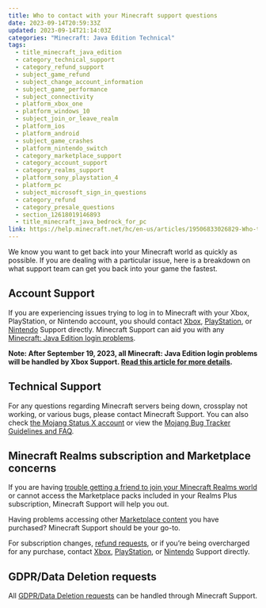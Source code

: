 ```yaml
---
title: Who to contact with your Minecraft support questions
date: 2023-09-14T20:59:33Z
updated: 2023-09-14T21:14:03Z
categories: "Minecraft: Java Edition Technical"
tags:
  - title_minecraft_java_edition
  - category_technical_support
  - category_refund_support
  - subject_game_refund
  - subject_change_account_information
  - subject_game_performance
  - subject_connectivity
  - platform_xbox_one
  - platform_windows_10
  - subject_join_or_leave_realm
  - platform_ios
  - platform_android
  - subject_game_crashes
  - platform_nintendo_switch
  - category_marketplace_support
  - category_account_support
  - category_realms_support
  - platform_sony_playstation_4
  - platform_pc
  - subject_microsoft_sign_in_questions
  - category_refund
  - category_presale_questions
  - section_12618019146893
  - title_minecraft_java_bedrock_for_pc
link: https://help.minecraft.net/hc/en-us/articles/19506833026829-Who-to-contact-with-your-Minecraft-support-questions
---
```


We know you want to get back into your Minecraft world as quickly as possible. If you are dealing with a particular issue, here is a breakdown on what support team can get you back into your game the fastest.

## Account Support

If you are experiencing issues trying to log in to Minecraft with your Xbox, PlayStation, or Nintendo account, you should contact [Xbox](https://support.xbox.com/en-US), [PlayStation](https://www.playstation.com/en-us/support/), or [Nintendo](https://en-americas-support.nintendo.com/) Support directly. Minecraft Support can aid you with any [Minecraft: Java Edition login problems](https://help.minecraft.net/hc/en-us/articles/4409155824269).

**Note: After September 19, 2023, all Minecraft: Java Edition login problems will be handled by Xbox Support. [Read this article for more details](https://help.minecraft.net/hc/en-us/articles/360052640412-Need-help-with-your-new-Microsoft-account-for-Minecraft-Java-Edition-).**

## Technical Support

For any questions regarding Minecraft servers being down, crossplay not working, or various bugs, please contact Minecraft Support. You can also check [the Mojang Status X account](https://twitter.com/MojangStatus) or view the [Mojang Bug Tracker Guidelines and FAQ](https://help.minecraft.net/hc/en-us/articles/4408887473421).

## Minecraft Realms subscription and Marketplace concerns

If you are having [trouble getting a friend to join your Minecraft Realms world](https://help.minecraft.net/hc/en-us/articles/4410386197133) or cannot access the Marketplace packs included in your Realms Plus subscription, Minecraft Support will help you out.

Having problems accessing other [Marketplace content](https://help.minecraft.net/hc/en-us/articles/4408963926541) you have purchased? Minecraft Support should be your go-to.

For subscription changes, [refund requests](../General-Billing/Mojang-Studios-Refund-Policy.md), or if you’re being overcharged for any purchase, contact [Xbox](https://support.xbox.com/en-US), [PlayStation](https://www.playstation.com/en-us/support/), or [Nintendo](https://en-americas-support.nintendo.com/) Support directly.

## GDPR/Data Deletion requests

All [GDPR/Data Deletion requests](https://www.minecraft.net/en-us/privacy/gdpr) can be handled through Minecraft Support.

